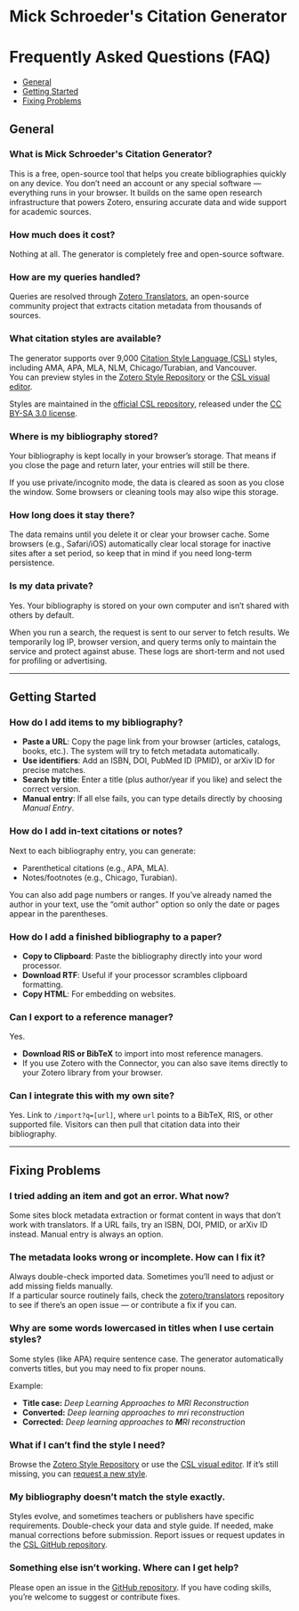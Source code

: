 # Mick Schroeder's Citation Generator

# Frequently Asked Questions (FAQ)

<nav>
  <ul>
  	<li><a href="#general">General</a></li>
  	<li><a href="#usage">Getting Started</a></li>
  	<li><a href="#troubleshooting">Fixing Problems</a></li>
  </ul>
</nav>

## General

### What is Mick Schroeder's Citation Generator?

This is a free, open-source tool that helps you create bibliographies quickly on any device. You don’t need an account or any special software — everything runs in your browser. It builds on the same open research infrastructure that powers Zotero, ensuring accurate data and wide support for academic sources.

### How much does it cost?

Nothing at all. The generator is completely free and open-source software.

### How are my queries handled?

Queries are resolved through [Zotero Translators](https://github.com/zotero/translators), an open-source community project that extracts citation metadata from thousands of sources.

### What citation styles are available?

The generator supports over 9,000 [Citation Style Language (CSL)](http://citationstyles.org/) styles, including AMA, APA, MLA, NLM, Chicago/Turabian, and Vancouver.  
You can preview styles in the [Zotero Style Repository](https://www.zotero.org/styles) or the [CSL visual editor](http://editor.citationstyles.org/searchByExample/).

Styles are maintained in the [official CSL repository](https://github.com/citation-style-language/styles), released under the [CC BY-SA 3.0 license](http://creativecommons.org/licenses/by-sa/3.0/).

### Where is my bibliography stored?

Your bibliography is kept locally in your browser’s storage. That means if you close the page and return later, your entries will still be there.

If you use private/incognito mode, the data is cleared as soon as you close the window. Some browsers or cleaning tools may also wipe this storage.

### How long does it stay there?

The data remains until you delete it or clear your browser cache. Some browsers (e.g., Safari/iOS) automatically clear local storage for inactive sites after a set period, so keep that in mind if you need long-term persistence.

<h3 id="privacy">Is my data private?</h3>

Yes. Your bibliography is stored on your own computer and isn’t shared with others by default.

When you run a search, the request is sent to our server to fetch results. We temporarily log IP, browser version, and query terms only to maintain the service and protect against abuse. These logs are short-term and not used for profiling or advertising.

---

## Getting Started

### How do I add items to my bibliography?

- **Paste a URL**: Copy the page link from your browser (articles, catalogs, books, etc.). The system will try to fetch metadata automatically.
- **Use identifiers**: Add an ISBN, DOI, PubMed ID (PMID), or arXiv ID for precise matches.
- **Search by title**: Enter a title (plus author/year if you like) and select the correct version.
- **Manual entry**: If all else fails, you can type details directly by choosing _Manual Entry_.

### How do I add in-text citations or notes?

Next to each bibliography entry, you can generate:

- Parenthetical citations (e.g., APA, MLA).
- Notes/footnotes (e.g., Chicago, Turabian).

You can also add page numbers or ranges. If you’ve already named the author in your text, use the “omit author” option so only the date or pages appear in the parentheses.

### How do I add a finished bibliography to a paper?

- **Copy to Clipboard**: Paste the bibliography directly into your word processor.
- **Download RTF**: Useful if your processor scrambles clipboard formatting.
- **Copy HTML**: For embedding on websites.

### Can I export to a reference manager?

Yes.

- **Download RIS or BibTeX** to import into most reference managers.
- If you use Zotero with the Connector, you can also save items directly to your Zotero library from your browser.

<h3 id="site_integration">Can I integrate this with my own site?</h3>

Yes. Link to `/import?q=[url]`, where `url` points to a BibTeX, RIS, or other supported file. Visitors can then pull that citation data into their bibliography.

---

## Fixing Problems

### I tried adding an item and got an error. What now?

Some sites block metadata extraction or format content in ways that don’t work with translators. If a URL fails, try an ISBN, DOI, PMID, or arXiv ID instead. Manual entry is always an option.

### The metadata looks wrong or incomplete. How can I fix it?

Always double-check imported data. Sometimes you’ll need to adjust or add missing fields manually.  
If a particular source routinely fails, check the [zotero/translators](https://github.com/zotero/translators) repository to see if there’s an open issue — or contribute a fix if you can.

<h3 id="sentence-case">Why are some words lowercased in titles when I use certain styles?</h3>

Some styles (like APA) require sentence case. The generator automatically converts titles, but you may need to fix proper nouns.

Example:

- **Title case:** _Deep Learning Approaches to MRI Reconstruction_
- **Converted:** _Deep learning approaches to mri reconstruction_
- **Corrected:** _Deep learning approaches to **M**RI reconstruction_

### What if I can’t find the style I need?

Browse the [Zotero Style Repository](https://www.zotero.org/styles) or use the [CSL visual editor](http://editor.citationstyles.org/searchByExample/). If it’s still missing, you can [request a new style](https://github.com/citation-style-language/styles/wiki/Requesting-Styles).

### My bibliography doesn’t match the style exactly.

Styles evolve, and sometimes teachers or publishers have specific requirements. Double-check your data and style guide. If needed, make manual corrections before submission. Report issues or request updates in the [CSL GitHub repository](https://github.com/citation-style-language/styles).

<h3 id="help">Something else isn’t working. Where can I get help?</h3>

Please open an issue in the [GitHub repository](https://github.com/mick-schroeder/schroeder-cite). If you have coding skills, you’re welcome to suggest or contribute fixes.
